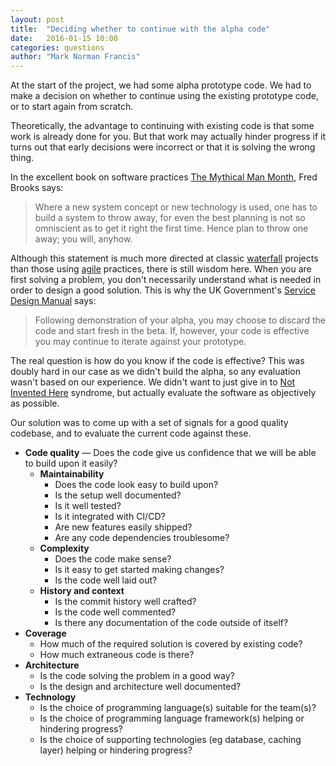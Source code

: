 ```yaml
---
layout: post
title:  "Deciding whether to continue with the alpha code"
date:   2016-01-15 10:00
categories: questions
author: "Mark Norman Francis"
---
```


At the start of the project, we had some alpha prototype code. We had to make
a decision on whether to continue using the existing prototype code, or to
start again from scratch.

Theoretically, the advantage to continuing with existing code is that some
work is already done for you. But that work may actually hinder progress if
it turns out that early decisions were incorrect or that it is solving the 
wrong thing.

In the excellent book on software practices [The Mythical Man Month][mmm],
Fred Brooks says:

>   Where a new system concept or new technology is used, one has to build a
>   system to throw away, for even the best planning is not so omniscient as
>   to get it right the first time. Hence plan to throw one away; you will,
>   anyhow.

Although this statement is much more directed at classic [waterfall] projects
than those using [agile] practices, there is still wisdom here. When you are
first solving a problem, you don't necessarily understand what is needed in
order to design a good solution. This is why the UK Government's [Service
Design Manual] says:

>   Following demonstration of your alpha, you may choose to discard the code
>   and start fresh in the beta. If, however, your code is effective you may
>   continue to iterate against your prototype.

The real question is how do you know if the code is effective? This was doubly
hard in our case as we didn't build the alpha, so any evaluation wasn't based
on our experience. We didn't want to just give in to [Not Invented Here]
syndrome, but actually evaluate the software as objectively as possible.

Our solution was to come up with a set of signals for a good quality codebase,
and to evaluate the current code against these.

*   **Code quality** — Does the code give us confidence that we will be able to build upon it easily?
    *   **Maintainability**
        *   Does the code look easy to build upon?
        *   Is the setup well documented?
        *   Is it well tested?
        *   Is it integrated with CI/CD?
        *   Are new features easily shipped?
        *   Are any code dependencies troublesome?
    *   **Complexity**
        *   Does the code make sense?
        *   Is it easy to get started making changes?
        *   Is the code well laid out?
    *   **History and context**
        *   Is the commit history well crafted?
        *   Is the code well commented?
        *   Is there any documentation of the code outside of itself?
*   **Coverage**
    *   How much of the required solution is covered by existing code?
    *   How much extraneous code is there?
*   **Architecture**
    *   Is the code solving the problem in a good way?
    *   Is the design and architecture well documented?
*   **Technology**
    *   Is the choice of programming language(s) suitable for the team(s)?
    *   Is the choice of programming language framework(s) helping or
        hindering progress?
    *   Is the choice of supporting technologies (eg database, caching layer)
        helping or hindering progress?


[mmm]: https://en.wikipedia.org/wiki/The_Mythical_Man-Month
[waterfall]: https://en.wikipedia.org/wiki/Waterfall_model
[agile]: https://en.wikipedia.org/wiki/Agile_software_development
[Service Design Manual]: https://www.gov.uk/service-manual/phases/alpha.html
[Not Invented Here]: https://en.wikipedia.org/wiki/Not_invented_here#In_computing
